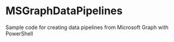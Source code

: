 # MSGraphDataPipelines
Sample code for creating data pipelines from Microsoft Graph with PowerShell
